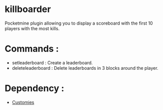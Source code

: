 # killboarder
Pocketmine plugin allowing you to display a scoreboard with the first 10 players with the most kills.

# Commands :
- setleaderboard : Create a leaderboard.
- deleteleaderboard : Delete leaderboards in 3 blocks around the player.

# Dependency :
- [Customies](https://github.com/CustomiesDevs/Customies)
